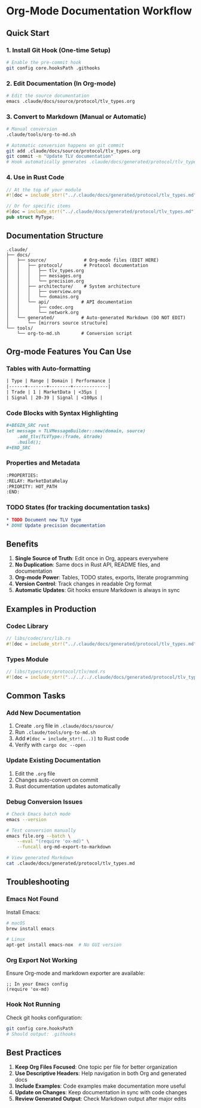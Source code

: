 # Org-Mode Documentation Workflow

## Quick Start

### 1. Install Git Hook (One-time Setup)
```bash
# Enable the pre-commit hook
git config core.hooksPath .githooks
```

### 2. Edit Documentation (In Org-mode)
```bash
# Edit the source documentation
emacs .claude/docs/source/protocol/tlv_types.org
```

### 3. Convert to Markdown (Manual or Automatic)
```bash
# Manual conversion
.claude/tools/org-to-md.sh

# Automatic conversion happens on git commit
git add .claude/docs/source/protocol/tlv_types.org
git commit -m "Update TLV documentation"
# Hook automatically generates .claude/docs/generated/protocol/tlv_types.md
```

### 4. Use in Rust Code
```rust
// At the top of your module
#![doc = include_str!("../.claude/docs/generated/protocol/tlv_types.md")]

// Or for specific items
#[doc = include_str!("../.claude/docs/generated/protocol/tlv_types.md")]
pub struct MyType;
```

## Documentation Structure

```
.claude/
├── docs/
│   ├── source/              # Org-mode files (EDIT HERE)
│   │   ├── protocol/        # Protocol documentation
│   │   │   ├── tlv_types.org
│   │   │   ├── messages.org
│   │   │   └── precision.org
│   │   ├── architecture/    # System architecture
│   │   │   ├── overview.org
│   │   │   └── domains.org
│   │   └── api/            # API documentation
│   │       ├── codec.org
│   │       └── network.org
│   └── generated/          # Auto-generated Markdown (DO NOT EDIT)
│       └── [mirrors source structure]
└── tools/
    └── org-to-md.sh        # Conversion script

```

## Org-mode Features You Can Use

### Tables with Auto-formatting
```org
| Type | Range | Domain | Performance |
|------+-------+--------+-------------|
| Trade | 1 | MarketData | <35μs |
| Signal | 20-39 | Signal | <100μs |
```

### Code Blocks with Syntax Highlighting
```org
#+BEGIN_SRC rust
let message = TLVMessageBuilder::new(domain, source)
    .add_tlv(TLVType::Trade, &trade)
    .build();
#+END_SRC
```

### Properties and Metadata
```org
:PROPERTIES:
:RELAY: MarketDataRelay
:PRIORITY: HOT_PATH
:END:
```

### TODO States (for tracking documentation tasks)
```org
* TODO Document new TLV type
* DONE Update precision documentation
```

## Benefits

1. **Single Source of Truth**: Edit once in Org, appears everywhere
2. **No Duplication**: Same docs in Rust API, README files, and documentation
3. **Org-mode Power**: Tables, TODO states, exports, literate programming
4. **Version Control**: Track changes in readable Org format
5. **Automatic Updates**: Git hooks ensure Markdown is always in sync

## Examples in Production

### Codec Library
```rust
// libs/codec/src/lib.rs
#![doc = include_str!("../.claude/docs/generated/protocol/tlv_types.md")]
```

### Types Module
```rust
// libs/types/src/protocol/tlv/mod.rs
#![doc = include_str!("../../../.claude/docs/generated/protocol/tlv_types.md")]
```

## Common Tasks

### Add New Documentation
1. Create `.org` file in `.claude/docs/source/`
2. Run `.claude/tools/org-to-md.sh`
3. Add `#[doc = include_str!(...)]` to Rust code
4. Verify with `cargo doc --open`

### Update Existing Documentation
1. Edit the `.org` file
2. Changes auto-convert on commit
3. Rust documentation updates automatically

### Debug Conversion Issues
```bash
# Check Emacs batch mode
emacs --version

# Test conversion manually
emacs file.org --batch \
    --eval "(require 'ox-md)" \
    --funcall org-md-export-to-markdown

# View generated Markdown
cat .claude/docs/generated/protocol/tlv_types.md
```

## Troubleshooting

### Emacs Not Found
Install Emacs:
```bash
# macOS
brew install emacs

# Linux
apt-get install emacs-nox  # No GUI version
```

### Org Export Not Working
Ensure Org-mode and markdown exporter are available:
```elisp
;; In your Emacs config
(require 'ox-md)
```

### Hook Not Running
Check git hooks configuration:
```bash
git config core.hooksPath
# Should output: .githooks
```

## Best Practices

1. **Keep Org Files Focused**: One topic per file for better organization
2. **Use Descriptive Headers**: Help navigation in both Org and generated docs
3. **Include Examples**: Code examples make documentation more useful
4. **Update on Changes**: Keep documentation in sync with code changes
5. **Review Generated Output**: Check Markdown output after major edits